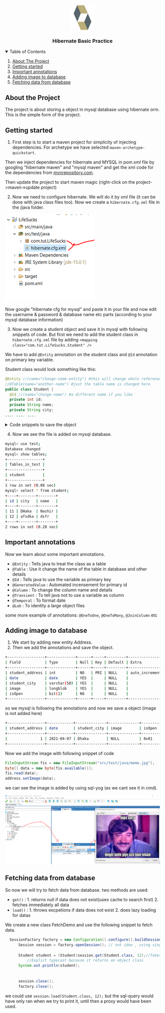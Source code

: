 
<br />
<p align="center">
  <a href="https://hibernate.org">
    <img src="./readmeResources/hibernate-logo.png" alt="Logo" width="80" height="80">
  </a>

  <h3 align="center">Hibernate Basic Practice</h3>


  <!-- TABLE OF CONTENTS -->
  <details open="open">
    <summary>Table of Contents</summary>
    <ol>
      <li>
        <a href="#about-the-project">About The Project</a>
      </li>
      <li><a href="#getting-started">Getting started</a></li>
      <li><a href="#important-annotations">Important annotations</a></li>
      <li><a href="#adding-image-to-database">Adding image to database</a></li>
      <li><a href="#fetching-data-from-database">Fetching data from database</a></li>
    </ol>
  </details>

  ## About the Project
  The project is about storing a object in mysql database using hibernate orm. This is the simple form of the project.

  ## Getting started

  1. First step is to start a maven project for simplicity of injecting dependencies. For archetype we have selected `maven-archetype-quickstart`.

  Then we inject dependencies for hibernate and MYSQL in pom.xml file by googling "hibernate maven" and "mysql maven" and get the xml code for the dependencies from [mvnrepository.com](mvnrepository.com).

  Then update the project to start maven magic (right-click on the project->maven->update project)

  2. Now we need to configure hibernate. We will do it by xml file (it can be done with java class files too).
  Now we create a `hibernate.cfg.xml` file in the /java folder.

  ![file-directory][hibernate-cfg-dir]

  Now google "hibernate cfg for mysql" and paste it in your file and now edit the username & password & database name etc parts (according to your mysql database information)

  3. Now we create a student object and save it in mysql with following snippets of code. But first we need to add the student class in `hibernate.cfg.xml` file by adding `<mapping class="com.tut.LifeSucks.Student" />`

  We have to add `@Entity` annotation on the student class and `@Id` annotation on primary key variable.

  Student class would look something like this:

  ```java
  @Entity //(name="change-name-entity") #this will change whole referenace name
  //@Table(name="another-name") #just the table name is changed here
public class Student {
	@Id //(name="change-name") #a different name if you like
	private int id;
	private String name;
	private String city;
.... .... ....
  ```

<details>
    <summary>Code snippets to save the object</summary>


  ```java
    SessionFactory factory = new Configuration().configure().buildSessionFactory();
            //Building a SessionFactory derived object by the Configuration file
            //if the Configuration file name differs from default name (hibernate.cfg.xml)
            //or the directory is different then we needed to provide it as parameter in .configure()

      	System.out.println(factory.isClosed());

      	Student st = new Student();
      	st.setId(12);
      	st.setName("dsfr");
      	st.setCity("afsdka");

      	Session session = factory.openSession();

      	session.beginTransaction();
            //we need to begin transaction first
      	session.save(st);
            //saving it in database
            //but it may hold it in buffer for more change so we need to commit

      	session.getTransaction().commit();
          //flashing out the change

      	session.close();
  ```

  </details>

  4. Now we see the file is added on mysql database.

  ```bash
  mysql> use test;
Database changed
mysql> show tables;
+----------------+
| Tables_in_test |
+----------------+
| student        |
+----------------+
1 row in set (0.08 sec)
mysql> select * from student;
+----+--------+--------+
| id | city   | name   |
+----+--------+--------+
| 11 | DHaka  | Nashir |
| 12 | afsdka | dsfr   |
+----+--------+--------+
2 rows in set (0.28 sec)

  ```

## Important annotations

Now we learn about some important annotations.
* `@Entity` : Tells java to treat the class as a table
* `@Table` : Use it change the name of the table in database and other details
* `@Id` : Tells java to use the variable as primary key
* `@GeneratedValue` : Automated incensement for primary id
* `@Column` : To change the column name and details
* `@Transient` : To tell java not to use a variable as column
* `@Temporal` : To format date
* `@Lob` : To identity a large object files

some more example of annotations:  `@OneToOne`, `@OneToMany`, `@JoinColumn` etc

## Adding image to database

1. We start by adding new entity Address.
2. Then we add the annotations and save the object.

```bash
+-----------------+-------------+------+-----+---------+----------------+
| Field           | Type        | Null | Key | Default | Extra          |
+-----------------+-------------+------+-----+---------+----------------+
| student_address | int         | NO   | PRI | NULL    | auto_increment |
| date            | date        | YES  |     | NULL    |                |
| student_city    | varchar(50) | YES  |     | NULL    |                |
| image           | longblob    | YES  |     | NULL    |                |
| isOpen          | bit(1)      | NO   |     | NULL    |                |
+-----------------+-------------+------+-----+---------+----------------+

```

so we mysql is following the annotations and now we save a object (image is not added here)

```bash
+-----------------+------------+--------------+--------------+----------------+
| student_address | date       | student_city | image        | isOpen         |
+-----------------+------------+--------------+--------------+----------------+
|               1 | 2021-04-07 | Dhaka        | NULL         | 0x01           |
+-----------------+------------+--------------+--------------+----------------+
```

Now we add the image with following snippet of code

```java
FileInputStream fis = new FileInputStream("src/test/java/meme.jpg");
byte[] data = new byte[fis.available()];
fis.read(data);
address.setImage(data);
```

we can see the image is added by using sql-yog (as we cant see it in cmd).

![sql yog screenshot][sql-yog-image-save-screenshot]

## Fetching data from database

So now we will try to fetch data from database. two methods are used:
* `get()` :
            1. returns null if data does not exist(uses cache to search first)
            2. fetches immediately all data
* `load()` :
            1. throws excpetions if data does not exist
            2. does lazy loading for datas

We create a new class FetchDemo and use the following snippet to fetch data.

  ```java
    SessionFactory factory = new Configuration().configure().buildSessionFactory();
		Session session = factory.openSession(); // not idea , using singletone is ideal

		Student student = (Student)session.get(Student.class, 12);//Takes the classname and primary key parameter
			//Explict typecast because it returns an object class
		System.out.println(student);


		session.close();
		factory.close();
  ```

we could use `session.load(Student.class, 12);` but the sql-query would have only ran when we try to print it, until then a proxy would have been used.

  [hibernate-cfg-dir]: ./readmeResources/hibernate-cfg-directory.png
  [sql-yog-image-save-screenshot]: ./readmeResources/sql-yog-image-save-screenshot.png
